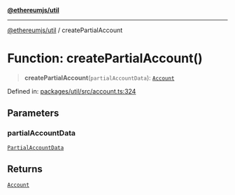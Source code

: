 [**@ethereumjs/util**](../README.md)

***

[@ethereumjs/util](../README.md) / createPartialAccount

# Function: createPartialAccount()

> **createPartialAccount**(`partialAccountData`): [`Account`](../classes/Account.md)

Defined in: [packages/util/src/account.ts:324](https://github.com/ethereumjs/ethereumjs-monorepo/blob/master/packages/util/src/account.ts#L324)

## Parameters

### partialAccountData

[`PartialAccountData`](../interfaces/PartialAccountData.md)

## Returns

[`Account`](../classes/Account.md)
